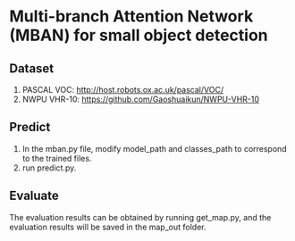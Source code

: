 # Multi-branch Attention Network (MBAN) for small object detection

## Dataset

1. PASCAL VOC: http://host.robots.ox.ac.uk/pascal/VOC/
2. NWPU VHR-10: https://github.com/Gaoshuaikun/NWPU-VHR-10
   
## Predict
1. In the mban.py file, modify model_path and classes_path to correspond to the trained files.
2. run predict.py.

## Evaluate
The evaluation results can be obtained by running get_map.py, and the evaluation results will be saved in the map_out folder.
